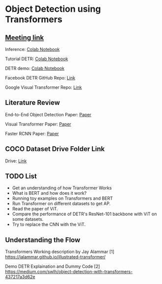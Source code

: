 # Object Detection using Transformers

## [Meeting link](https://cmu.zoom.us/j/91389034887?pwd=Wmk5QmxQQjRrVWs1emxCYkZseFdJQT09)

Inference: [Colab Notebook](https://colab.research.google.com/github/facebookresearch/detr/blob/colab/notebooks/detr_demo.ipynb#scrollTo=GJhCp8y0-b-H)

Tutorial DETR: [Colab Notebook](https://colab.research.google.com/github/facebookresearch/detr/blob/colab/notebooks/detr_attention.ipynb#scrollTo=_GQzINI-FBWp)

DETR demo: [Colab Notebook](https://colab.research.google.com/github/facebookresearch/detr/blob/colab/notebooks/detr_demo.ipynb)

Facebook DETR GitHub Repo: [Link](https://github.com/facebookresearch/detr)

Google Visual Transformer Repo: [Link](https://github.com/google-research/vision_transformer)

## Literature Review

End-to-End Object Detection Paper: [Paper](https://arxiv.org/pdf/2005.12872.pdf)

Visual Transformer Paper: [Paper](https://arxiv.org/pdf/2010.11929.pdf)

Faster RCNN Paper: [Paper](https://arxiv.org/pdf/1506.01497.pdf)

## COCO Dataset Drive Folder Link
Drive: [Link](https://drive.google.com/drive/folders/1IUtJXzzX561Wm-ban7mFlNX2PE3HQqsB?usp=sharing)



## TODO List
* Get an understanding of how Transformer Works
* What is BERT and how does it work?
* Running toy examples on Transformers and BERT
* Run Transformer on different datasets to get AP.
* Read the paper of ViT.
* Compare the performance of DETR's ResNet-101 backbone with ViT on some datasets.
* Try to replace the CNN with the ViT.

## Understanding the Flow
Transformers Working description by Jay Alammar
[1] https://jalammar.github.io/illustrated-transformer/

Demo DETR Explaination and Dummy Code
[2] https://medium.com/swlh/object-detection-with-transformers-437217a3d62e

